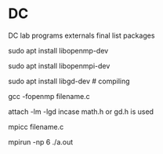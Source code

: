 # DC
DC lab programs externals final list
packages
<p>sudo apt install libopenmp-dev
<p>sudo apt install libopenmpi-dev
<p>sudo apt install libgd-dev
# compiling
 <p>gcc -fopenmp filename.c 
 <p>attach -lm -lgd incase math.h or gd.h is used
<p>mpicc filename.c
 <p> mpirun -np 6 ./a.out
